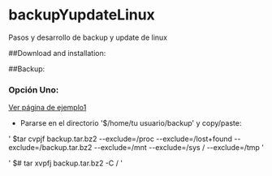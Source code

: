 # backupYupdateLinux
Pasos y desarrollo de backup y update de linux

##Download and installation:

##Backup:

### Opción Uno:
 [Ver página de ejemplo1](https://www.taringa.net/+linux/como-hacer-un-backup-en-linux-desde-la-terminal_u0tp9)
 
- Pararse en el directorio '$/home/tu usuario/backup' y copy/paste:

' $tar cvpjf backup.tar.bz2 --exclude=/proc --exclude=/lost+found --exclude=/backup.tar.bz2 --exclude=/mnt --exclude=/sys / --exclude=/tmp '

' $# tar xvpfj backup.tar.bz2 -C / '



